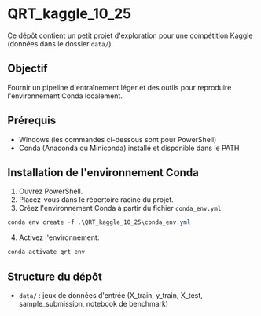 # QRT_kaggle_10_25

Ce dépôt contient un petit projet d'exploration pour une compétition Kaggle (données dans le dossier `data/`).

## Objectif
Fournir un pipeline d'entraînement léger et des outils pour reproduire l'environnement Conda localement.

## Prérequis
- Windows (les commandes ci-dessous sont pour PowerShell)
- Conda (Anaconda ou Miniconda) installé et disponible dans le PATH

## Installation de l'environnement Conda
1. Ouvrez PowerShell.
2. Placez-vous dans le répertoire racine du projet.
3. Créez l'environnement Conda à partir du fichier `conda_env.yml`:

```powershell
conda env create -f .\QRT_kaggle_10_25\conda_env.yml
```

4. Activez l'environnement:

```powershell
conda activate qrt_env
```

## Structure du dépôt
- `data/` : jeux de données d'entrée (X_train, y_train, X_test, sample_submission, notebook de benchmark)

